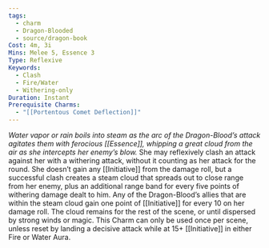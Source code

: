 ```yaml
---
tags:
  - charm
  - Dragon-Blooded
  - source/dragon-book
Cost: 4m, 3i
Mins: Melee 5, Essence 3
Type: Reflexive
Keywords:
  - Clash
  - Fire/Water
  - Withering-only
Duration: Instant
Prerequisite Charms:
  - "[[Portentous Comet Deflection]]"
---
```

*Water vapor or rain boils into steam as the arc of the Dragon-Blood’s attack agitates them with ferocious [[Essence]], whipping a great cloud from the air as she intercepts her enemy’s blow.*
She may reflexively clash an attack against her with a withering attack, without it counting as her attack for the round. She doesn’t gain any [[Initiative]] from the damage roll, but a successful clash creates a steam cloud that spreads out to close range from her enemy, plus an additional range band for every five points of withering damage dealt to him. Any of the Dragon-Blood’s allies that are within the steam cloud gain one point of [[Initiative]] for every 10 on her damage roll. The cloud remains for the rest of the scene, or until dispersed by strong winds or magic. This Charm can only be used once per scene, unless reset by landing a decisive attack while at 15+ [[Initiative]] in either Fire or Water Aura.
